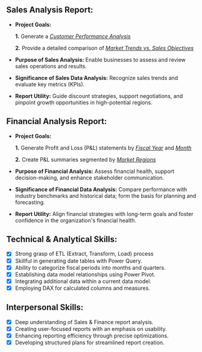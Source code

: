 ## Sales Analysis Report:

- **Project Goals:** 

    **1.** Generate a _[Customer Performance Analysis](https://github.com/dbansal2/Excel---sales_analytics/blob/main/Customer%20Performance%20Report.pdf)_ 

    **2.** Provide a detailed comparison of _[Market Trends vs. Sales Objectives](https://github.com/dbansal2/Excel---sales_analytics/blob/main/Market%20Performance%20vs%20Target%20Report.pdf)_

- **Purpose of Sales Analysis:** Enable businesses to assess and review sales operations and results.

- **Significance of Sales Data Analysis:** Recognize sales trends and evaluate key metrics (KPIs).

- **Report Utility:** Guide discount strategies, support negotiations, and pinpoint growth opportunities in high-potential regions.


## Financial Analysis Report:

- **Project Goals:** 

    **1.** Generate Profit and Loss (P&L) statements by _[Fiscal Year](https://github.com/dbansal2/Excel---sales_analytics/blob/main/P%26L%20Statement%20by%20Fiscal%20Year.pdf)_ and _[Month](https://github.com/dbansal2/Excel---sales_analytics/blob/main/P%26L%20Statement%20by%20Months.pdf)_ 

   **2.** Create P&L summaries segmented by _[Market Regions](https://github.com/dbansal2/Excel---sales_analytics/blob/main/P%26L%20Statement%20by%20Markets.pdf)_

- **Purpose of Financial Analysis:** Assess financial health, support decision-making, and enhance stakeholder communication.

- **Significance of Financial Data Analysis:** Compare performance with industry benchmarks and historical data; form the basis for planning and forecasting.

- **Report Utility:** Align financial strategies with long-term goals and foster confidence in the organization's financial health.


## Technical & Analytical Skills:
- [x] Strong grasp of ETL (Extract, Transform, Load) process
- [x] Skillful in generating date tables with Power Query.
- [x] Ability to categorize fiscal periods into months and quarters.
- [x] Establishing data model relationships using Power Pivot.
- [x] Integrating additional data within a current data model.
- [x] Employing DAX for calculated columns and measures.

## Interpersonal Skills:
- [x] Deep understanding of Sales & Finance report analysis.
- [x] Creating user-focused reports with an emphasis on usability.
- [x] Enhancing reporting efficiency through precise optimizations.
- [x] Developing structured plans for streamlined report creation.
